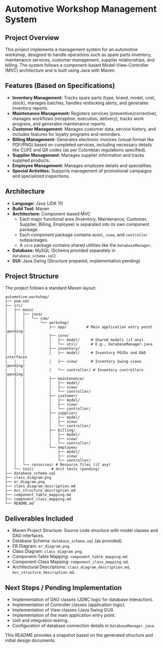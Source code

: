 # Automotive Workshop Management System

## Project Overview

This project implements a management system for an automotive workshop, designed to handle operations such as spare parts inventory, maintenance services, customer management, supplier relationships, and billing. The system follows a component-based Model-View-Controller (MVC) architecture and is built using Java with Maven.

## Features (Based on Specifications)

*   **Inventory Management:** Tracks spare parts (type, brand, model, cost, stock), manages batches, handles restocking alerts, and generates inventory reports.
*   **Maintenance Management:** Registers services (preventive/corrective), manages workflows (reception, execution, delivery), tracks work progress, and generates maintenance reports.
*   **Customer Management:** Manages customer data, service history, and includes features for loyalty programs and reminders.
*   **Billing Management:** Generates electronic invoices (visual format like PDF/PNG) based on completed services, including necessary details like CUFE and QR codes (as per Colombian regulations specified).
*   **Supplier Management:** Manages supplier information and tracks supplied products.
*   **Employee Management:** Manages employee details and specialities.
*   **Special Activities:** Supports management of promotional campaigns and specialized inspections.

## Architecture

*   **Language:** Java (JDK 11)
*   **Build Tool:** Maven
*   **Architecture:** Component-based MVC
    *   Each major functional area (Inventory, Maintenance, Customer, Supplier, Billing, Employee) is separated into its own component package.
    *   Each component package contains `model`, `view`, and `controller` subpackages.
    *   A `core` package contains shared utilities like the `DatabaseManager`.
*   **Database:** MySQL (Schema provided separately in `database_schema.sql`)
*   **GUI:** Java Swing (Structure prepared, implementation pending)

## Project Structure

The project follows a standard Maven layout:

```
automotive-workshop/
├── pom.xml
├── src/
│   ├── main/
│   │   ├── java/
│   │   │   └── com/
│   │   │       └── workshop/
│   │   │           ├── app/         # Main application entry point (pending)
│   │   │           ├── core/
│   │   │           │   ├── model/     # Shared models (if any)
│   │   │           │   └── util/      # E.g., DatabaseManager.java
│   │   │           ├── inventory/
│   │   │           │   ├── model/     # Inventory POJOs and DAO interfaces
│   │   │           │   ├── view/      # Inventory Swing views (pending)
│   │   │           │   └── controller/ # Inventory controllers (pending)
│   │   │           ├── maintenance/
│   │   │           │   ├── model/
│   │   │           │   ├── view/
│   │   │           │   └── controller/
│   │   │           ├── customer/
│   │   │           │   ├── model/
│   │   │           │   ├── view/
│   │   │           │   └── controller/
│   │   │           ├── supplier/
│   │   │           │   ├── model/
│   │   │           │   ├── view/
│   │   │           │   └── controller/
│   │   │           ├── billing/
│   │   │           │   ├── model/
│   │   │           │   ├── view/
│   │   │           │   └── controller/
│   │   │           └── employee/
│   │   │               ├── model/
│   │   │               ├── view/
│   │   │               └── controller/
│   │   └── resources/ # Resource files (if any)
│   └── test/        # Unit tests (pending)
├── database_schema.sql
├── class_diagram.png
├── er_diagram.png
├── class_diagram_description.md
├── mvc_structure_description.md
├── component_table_mapping.md
├── component_class_mapping.md
└── README.md
```

## Deliverables Included

*   Maven Project Structure: Source code structure with model classes and DAO interfaces.
*   Database Schema: `database_schema.sql` (as provided).
*   ER Diagram: `er_diagram.png`.
*   Class Diagram: `class_diagram.png`.
*   Component-Table Mapping: `component_table_mapping.md`.
*   Component-Class Mapping: `component_class_mapping.md`.
*   Architectural Descriptions: `class_diagram_description.md`, `mvc_structure_description.md`.

## Next Steps / Pending Implementation

*   Implementation of DAO classes (JDBC logic for database interaction).
*   Implementation of Controller classes (application logic).
*   Implementation of View classes (Java Swing GUI).
*   Implementation of the main application entry point.
*   Unit and integration testing.
*   Configuration of database connection details in `DatabaseManager.java`.

This README provides a snapshot based on the generated structure and initial design documents.
